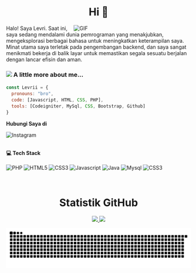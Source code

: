 <h1 align="center">Hi 👋</h1>

<img align="right" alt="GIF" src="https://media4.giphy.com/media/qgQUggAC3Pfv687qPC/giphy.gif?cid=6c09b95299a4vjcpqtvotdye0gxw86nxahyoixtu5i5m077z&ep=v1_gifs_search&rid=giphy.gif&ct=g" width="320px"/>

Halo! Saya Levri. Saat ini, saya sedang mendalami dunia pemrograman yang menakjubkan, mengeksplorasi berbagai bahasa untuk meningkatkan keterampilan saya. Minat utama saya terletak pada pengembangan backend, dan saya sangat menikmati bekerja di balik layar untuk memastikan segala sesuatu berjalan dengan lancar efisin dan aman. 

### <img src="https://media.giphy.com/media/VgCDAzcKvsR6OM0uWg/giphy.gif" width="50"> A little more about me...  

```javascript
const Levrii = {
  pronouns: "bro",
  code: [Javascript, HTML, CSS, PHP],
  tools: [Codeigniter, MySql, CSS, Bootstrap, Github]
}
```
**Hubungi Saya di**

<a href="https://instagram.com/username" target="_blank"><img align="left" alt="Instagram" width="90px" src="https://img.shields.io/badge/-white?style=for-the-badge&logo=instagram" /></a>
<br />
<br />

**💻 Tech Stack**
<br />
<br />
![PHP](https://img.shields.io/badge/PHP-grey?style=for-the-badge&logo=php)
![HTML5](https://img.shields.io/badge/HTML5-ffccff?style=for-the-badge&logo=html5)
![CSS3](https://img.shields.io/badge/CSS3-blue?style=for-the-badge&logo=css3)
![Javascript](https://img.shields.io/badge/JavaScript-5A8369?style=for-the-badge&logo=javascript)
![Java](https://img.shields.io/badge/java-%23ED8B00.svg?style=for-the-badge&logo=java&logoColor=white) 
![Mysql](https://img.shields.io/badge/Mysql-ff6a07?style=for-the-badge&logo=mysql&logoColor=black) 
![CSS3](https://img.shields.io/badge/Codeigniter-cccfff?style=for-the-badge&logo=codeigniter)

<br/>
<h1 align="center">Statistik GitHub</h1>
<p align="center">
<a href="https://github.com/Maung90">
   <img height="180em" src="https://github-readme-streak-stats.herokuapp.com/?user=Maung90&theme=highcontrast&hide_border=false"/>
   <img height="180em" src="https://github-readme-stats.vercel.app/api/top-langs/?username=Maung90&layout=compact&theme=highcontrast"/>
</a>
</p>

![Snake animation](https://raw.githubusercontent.com/Faradaii/Faradaii/output/github-contribution-grid-snake-dark.svg)

